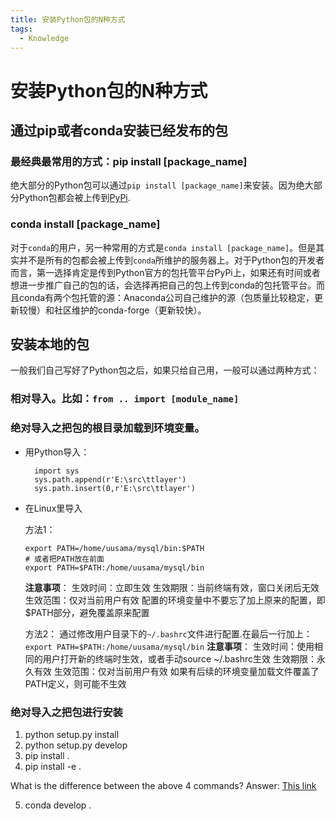 ```yaml
---
title: 安装Python包的N种方式
tags:
  - Knowledge
---
```



# 安装Python包的N种方式

## 通过pip或者conda安装已经发布的包
### 最经典最常用的方式：pip install [package_name]
绝大部分的Python包可以通过`pip install [package_name]`来安装。因为绝大部分Python包都会被上传到[PyPi](https://pypi.org/).

### conda install [package_name]
对于`conda`的用户，另一种常用的方式是`conda install [package_name]`。但是其实并不是所有的包都会被上传到`conda`所维护的服务器上。对于Python包的开发者而言，第一选择肯定是传到Python官方的包托管平台PyPi上，如果还有时间或者想进一步推广自己的包的话，会选择再把自己的包上传到conda的包托管平台。而且conda有两个包托管的源：Anaconda公司自己维护的源（包质量比较稳定，更新较慢）和社区维护的conda-forge（更新较快）。

## 安装本地的包
一般我们自己写好了Python包之后，如果只给自己用，一般可以通过两种方式：
### 相对导入。比如：`from .. import [module_name]`
### 绝对导入之把包的根目录加载到环境变量。
* 用Python导入：
  ```
    import sys
    sys.path.append(r'E:\src\ttlayer')
    sys.path.insert(0,r'E:\src\ttlayer')
  ```

* 在Linux里导入

  方法1：
  ```
  export PATH=/home/uusama/mysql/bin:$PATH
  # 或者把PATH放在前面
  export PATH=$PATH:/home/uusama/mysql/bin
  ```
  **注意事项**：
  生效时间：立即生效
  生效期限：当前终端有效，窗口关闭后无效
  生效范围：仅对当前用户有效
  配置的环境变量中不要忘了加上原来的配置，即$PATH部分，避免覆盖原来配置

  方法2：
  通过修改用户目录下的`~/.bashrc`文件进行配置.在最后一行加上：
  `export PATH=$PATH:/home/uusama/mysql/bin`
  **注意事项**：
  生效时间：使用相同的用户打开新的终端时生效，或者手动source ~/.bashrc生效
  生效期限：永久有效
  生效范围：仅对当前用户有效
  如果有后续的环境变量加载文件覆盖了PATH定义，则可能不生效

### 绝对导入之把包进行安装
1. python setup.py install
2. python setup.py develop
3. pip install .
4. pip install -e .

What is the difference between the above 4 commands?
Answer: [This link](https://stackoverflow.com/questions/19048732/python-setup-py-develop-vs-install?noredirect=1&lq=1)

5. conda develop .
